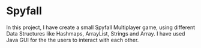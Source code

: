 # Spyfall
In this project, I have create a small Spyfall Multiplayer game, using different Data Structures like Hashmaps, ArrayList, Strings and Array. I have used Java GUI for the the users to interact with each other.
